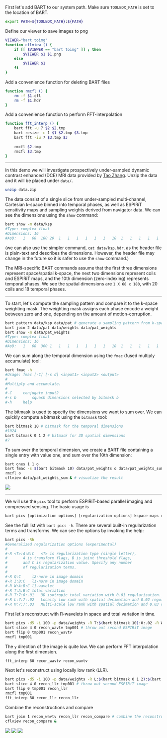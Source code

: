 First let's add BART to our system path. Make sure `TOOLBOX_PATH` is set to the location of BART.
```bash
export PATH=${TOOLBOX_PATH}:${PATH}
```

Define our viewer to save images to png
```bash
VIEWER="bart toimg"
function cflview () {
	if [[ $VIEWER == "bart toimg" ]] ; then
		$VIEWER $1 $1.png
	else
		$VIEWER $1
	fi
}
```

Add a convenience function for deleting BART files
```bash
function rmcfl () {
	rm -f $1.cfl
	rm -f $1.hdr
}
```


Add a convenience function to perform FFT-interpolation
```bash
function fft_interp () {
	bart fft -u 7 $2 $2.tmp
	bart resize -c 1 $1 $2.tmp $3.tmp
	bart fft -iu 7 $3.tmp $3
	
	rmcfl $2.tmp
	rmcfl $3.tmp
}
```

---


In this demo we will investigate prospectively under-sampled dynamic contrast enhanced (DCE) MRI data provided by [Tao
Zhang](http://web.stanford.edu/~tzhang08/). Unzip the data and it will be placed under `data/`.
```bash
unzip data.zip
```

The data consist of a single slice from under-sampled multi-channel, Cartesian k-space binned into temporal phases, as well as
ESPIRiT sensitivity maps and sampling weights derived
from navigator data. We can see the dimensions using the `show` command:
```bash
bart show -m data/ksp
#Type: complex float
#Dimensions: 16
#AoD:	1	68	180	20	1	1	1	1	1	1	18	1	1	1	1	1
```
(we can also use the simpler command, `cat data/ksp.hdr`, as the header file is plain-text and describes the
dimensions. However, the header file may change in the future so it is safer to use the `show` command.)

The MRI-specific BART commands assume that the first three dimensions represent space/spatial k-space, the next two dimensions
represent coils and ESPIRiT maps, and the 10th dimension (zero-indexing) represents temporal phases.
We see the spatial dimensions are `1 X 68 x 180`, with 20 coils and 18 temporal phases.

---

To start, let's compute the sampling pattern and compare it to the k-space weighting mask.
The weighting mask assigns each phase encode a weight between zero and one, depending on the amount of
motion-corruption.
```bash
bart pattern data/ksp data/pat # generate a sampling pattern from k-space
bart join 2 data/pat data/weights data/pat_weights
bart show -m data/pat_weights
#Type: complex float
#Dimensions: 16
#AoD:	1	68	360	1	1	1	1	1	1	1	18	1	1	1	1	1
```

We can sum along the temporal dimension using the `fmac` (fused multiply accumulate) tool:
```bash
bart fmac -h
#Usage: fmac [-C] [-s d] <input1> <input2> <output>
#
#Multiply and accumulate.
#
#-C		conjugate input2
#-s b      	squash dimensions selected by bitmask b
#-h		help
```
The bitmask is used to specify the dimensions we want to sum over. We can quickly compute a bitmask using the `bitmask`
tool:
```bash
bart bitmask 10 # bitmask for the temporal dimensions
#1024
bart bitmask 0 1 2 # bitmask for 3D spatial dimensions
#7
```

To sum over the temporal dimension, we create a BART file containing a single entry with value one, and sum over the
10th dimension:
```bash
bart ones 1 1 o
bart fmac -s $(bart bitmask 10) data/pat_weights o data/pat_weights_sum
rmcfl o
cflview data/pat_weights_sum & # visualize the result
```

![](images/mask_compare.png?raw=true)

---


We will use the `pics` tool to perform ESPIRiT-based parallel imaging and compressed sensing. The basic usage is
```bash
bart pics [optimization options] [regularization options] kspace maps recon
```
See the full list with `bart pics -h`.
There are several built-in regularization terms and transforms. We can see the options by invoking the help:
```bash
bart pics -Rh
#Generalized regularization options (experimental)
#
#-R <T>:A:B:C	<T> is regularization type (single letter),
#		A is transform flags, B is joint threshold flags,
#		and C is regularization value. Specify any number
#		of regularization terms.
#
#-R Q:C    	l2-norm in image domain
#-R I:B:C  	l1-norm in image domain
#-R W:A:B:C	l1-wavelet
#-R T:A:B:C	total variation
#-R T:7:0:.01	3D isotropic total variation with 0.01 regularization.
#-R L:7:7:.02	Locally low rank with spatial decimation and 0.02 regularization.
#-R M:7:7:.03	Multi-scale low rank with spatial decimation and 0.03 regularization.
```

First let's reconstruct with l1-wavelets in space and total variation in time.
```bash
bart pics -d5 -i 100 -p data/weights -R T:$(bart bitmask 10):0:.02 -R W:$(bart bitmask 0 1 2):0:0.001 data/ksp data/maps recon_wavtv
bart slice 4 0 recon_wavtv tmp001 # throw out second ESPIRiT image
bart flip 0 tmp001 recon_wavtv
rmcfl tmp001
```

The `y` direction of the image is quite low. We can perform FFT interpolation along the first dimension.  
```bash
fft_interp 80 recon_wavtv recon_wavtv
```

Next let's reconstruct using locally low rank (LLR).
```bash
bart pics -d5 -i 100 -p data/weights -R L:$(bart bitmask 0 1 2):$(bart bitmask 0 1 2):0.05 data/ksp data/maps recon_llr
bart slice 4 0 recon_llr tmp001 # throw out second ESPIRiT image
bart flip 0 tmp001 recon_llr
rmcfl tmp001
fft_interp 80 recon_llr recon_llr
```

Combine the reconstructions and compare
```bash
bart join 1 recon_wavtv recon_llr recon_compare # combine the reconstructions
cflview recon_compare &
```

![](images/recon_compare_00.png?raw=true)
![](images/recon_compare_07.png?raw=true)
![](images/recon_compare_17.png?raw=true)
